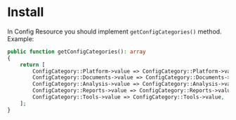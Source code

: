 # Install
In Config Resource you should implement `getConfigCategories()` method. Example:
```php
public function getConfigCategories(): array
{
    return [
        ConfigCategory::Platform->value => ConfigCategory::Platform->value,
        ConfigCategory::Documents->value => ConfigCategory::Documents->value,
        ConfigCategory::Analysis->value => ConfigCategory::Analysis->value,
        ConfigCategory::Reports->value => ConfigCategory::Reports->value,
        ConfigCategory::Tools->value => ConfigCategory::Tools->value,
    ];
}
```